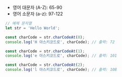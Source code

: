 - 영어 대문자 (A-Z): 65-90
- 영어 소문자 (a-z): 97-122

```ts
// 예제 문자열
let str = 'Hello World';

const charCode = str.charCodeAt(0);
console.log('H 아스키코드로', charCode); // 출력: 72

const charCode = str.charCodeAt(1);
console.log('e 아스키코드로', charCode); // 출력: 101

const charCode = str.charCodeAt(2);
console.log('l 아스키코드로', charCode); // 출력: 108
```
